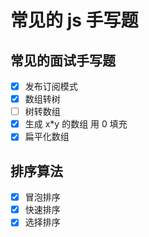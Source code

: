 # 常见的 js 手写题

## 常见的面试手写题

- [x] 发布订阅模式
- [x] 数组转树
- [ ] 树转数组
- [x] 生成 x\*y 的数组 用 0 填充
- [x] 扁平化数组

## 排序算法

- [x] 冒泡排序
- [x] 快速排序
- [x] 选择排序
